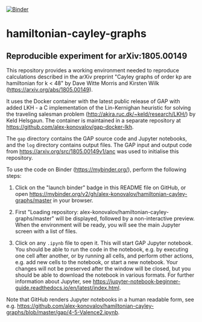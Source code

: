[![Binder](https://mybinder.org/badge.svg)](https://mybinder.org/v2/gh/alex-konovalov/hamiltonian-cayley-graphs/master)
# hamiltonian-cayley-graphs

## Reproducible experiment for arXiv:1805.00149

This repository provides a working environment needed to reproduce
calculations described in the arXiv preprint "Cayley graphs of order
kp are hamiltonian for k < 48" by Dave Witte Morris and Kirsten Wilk
(<https://arxiv.org/abs/1805.00149>).

It uses the Docker container with the latest public release of GAP with
added LKH - a C implementation of the Lin-Kernighan heuristic for solving
the traveling salesman problem (<http://akira.ruc.dk/~keld/research/LKH/>)
by Keld Helsgaun. The container is maintained in a separate repository 
at <https://github.com/alex-konovalov/gap-docker-lkh>.

The `gap` directory contains the GAP source code and Jupyter notebooks,
and the `log` directory contains output files. The GAP input and output
code from <https://arxiv.org/src/1805.00149v1/anc> was used to initialise
this repository.

To use the code on Binder (<https://mybinder.org/>), perform the following
steps:

1. Click on the "launch binder" badge in this README file on GitHub, or open
<https://mybinder.org/v2/gh/alex-konovalov/hamiltonian-cayley-graphs/master>
in your browser.

2. First "Loading repository: alex-konovalov/hamiltonian-cayley-graphs/master"
will be displayed, followed by a non-interactive preview. When the environment
will be ready, you will see the main Jupyter screen with a list of files.

3. Click on any `.ipynb` file to open it. This will start GAP Jupyter notebook.
You should be able to run the code in the notebook, e.g. by executing one cell
after another, or by running all cells, and perform other actions, e.g. add
new cells to the notebook, or start a new notebook. Your changes will not be
preserved after the window will be closed, but you should be able to download
the notebook in various formats. For further information about Jupyter, see 
<https://jupyter-notebook-beginner-guide.readthedocs.io/en/latest/index.html>.

Note that GitHub renders Jupyter notebooks in a human readable form, see e.g.
<https://github.com/alex-konovalov/hamiltonian-cayley-graphs/blob/master/gap/4-5-Valence2.ipynb>. 